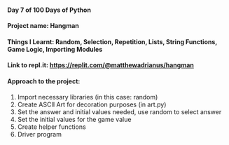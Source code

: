 #### Day 7 of 100 Days of Python
#### Project name: Hangman
#### Things I Learnt: Random, Selection, Repetition, Lists, String Functions, Game Logic, Importing Modules

#### Link to repl.it: https://replit.com/@matthewadrianus/hangman

#### Approach to the project:
1. Import necessary libraries (in this case: random)
2. Create ASCII Art for decoration purposes (in art.py)
3. Set the answer and initial values needed, use random to select answer
4. Set the initial values for the game value
5. Create helper functions
6. Driver program